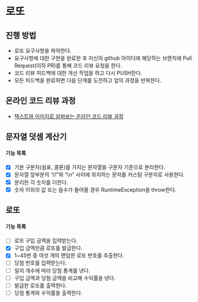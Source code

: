 # 로또
## 진행 방법
* 로또 요구사항을 파악한다.
* 요구사항에 대한 구현을 완료한 후 자신의 github 아이디에 해당하는 브랜치에 Pull Request(이하 PR)를 통해 코드 리뷰 요청을 한다.
* 코드 리뷰 피드백에 대한 개선 작업을 하고 다시 PUSH한다.
* 모든 피드백을 완료하면 다음 단계를 도전하고 앞의 과정을 반복한다.

## 온라인 코드 리뷰 과정
* [텍스트와 이미지로 살펴보는 온라인 코드 리뷰 과정](https://github.com/next-step/nextstep-docs/tree/master/codereview)

## 문자열 덧셈 계산기
#### 기능 목록
- [x]  기본 구분자(쉼표, 콜론)를 가지는 문자열을 구분자 기준으로 분리한다.
- [x]  문자열 앞부분의 “//”와 “\n” 사이에 위치하는 문자를 커스텀 구분자로 사용한다.
- [x]  분리한 각 숫자를 더한다.
- [x]  숫자 이외의 값 또는 음수가 들어올 경우 RuntimeException을 throw한다.

## 로또
#### 기능 목록 
- [ ] 로또 구입 금액을 입력받는다.
- [x] 구입 금액만큼 로또를 발급한다.
- [x] 1~45번 중 여섯 개의 랜덤한 로또 번호를 추출한다.
- [ ] 당첨 번호를 입력받는다.
- [ ] 일치 개수에 따라 당첨 통계를 낸다.
- [ ] 구입 금액과 당첨 금액을 비교해 수익률을 낸다.
- [ ] 발급한 로또를 출력한다.
- [ ] 당첨 통계와 수익률을 출력한다.